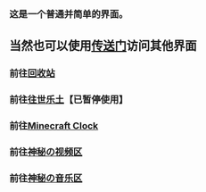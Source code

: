 
### 这是一个普通并简单的界面。



## 当然也可以使用[传送门](https://babutianya.github.io/)访问其他界面

### 前往[回收站](https://babutianya.github.io/Page-0)

### 前往[往世乐土](https://babutianya.github.io/Page-1)【已暂停使用】

### 前往[Minecraft Clock](https://babutianya.github.io/Page-2)

### 前往[神秘の视频区](https://babutianya.github.io/Page-3)

### 前往[神秘の音乐区](https://babutianya.github.io/Page-4)

### 


